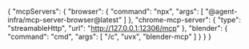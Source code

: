 {
  "mcpServers": {
    "browser": {
      "command": "npx",
      "args": [
        "@agent-infra/mcp-server-browser@latest"
      ]
    },
    "chrome-mcp-server": {
      "type": "streamableHttp",
      "url": "http://127.0.0.1:12306/mcp"
    },
    "blender": {
      "command": "cmd",
      "args": [
          "/c",
          "uvx",
          "blender-mcp"
      ]
  }
  }
}

